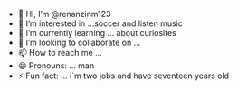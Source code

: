 - 👋 Hi, I’m @renanzinm123
- 👀 I’m interested in ...soccer and listen music
- 🌱 I’m currently learning ... about curiosites
- 💞️ I’m looking to collaborate on ... 
- 📫 How to reach me ...
- 😄 Pronouns: ... man
- ⚡ Fun fact: ... i´m two jobs and have seventeen years old 

<!---
renanzinm123/renanzinm123 is a ✨ special ✨ repository because its `README.md` (this file) appears on your GitHub profile.
You can click the Preview link to take a look at your changes.
--->
